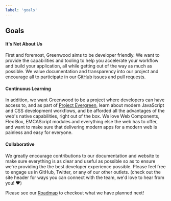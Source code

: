 ```yaml
---
label: 'goals'
---
```


## Goals

#### It's Not About Us
First and foremost, Greenwood aims to be developer friendly.  We want to provide the capabilities and tooling to help you accelerate your workflow and build your application, all while getting out of the way as much as possible.  We value documentation and transparency into our project and encourage all to participate in our [GitHub](https://github.com/ProjectEvergreen/greenwood) issues and pull requests.



#### Continuous Learning
In addition, we want Greenwood to be a project where developers can have access to, and as part of [Project Evergreen](https://projectevergreen.github.io/), learn about modern JavaScript and CSS development workflows, and be afforded all the advantages of the web's native capabilities, right out of the box.  We love Web Components, Flex Box, EMCAScript modules and everything else the web has to offer, and want to make sure that delivering modern apps for a modern web is painless and easy for everyone.


#### Collaborative
We greatly encourage contributions to our documentation and website to make sure everything is as clear and useful as possible so as to ensure we're providing the the best developer experience possible.  Please feel free to engage us in GitHub, Twitter, or any of our other outlets.  (check out the site header for ways you can connect with the team, we'd love to hear from you!  ❤️)

Please see our [Roadmap](/about/roadmap) to checkout what we have planned next!